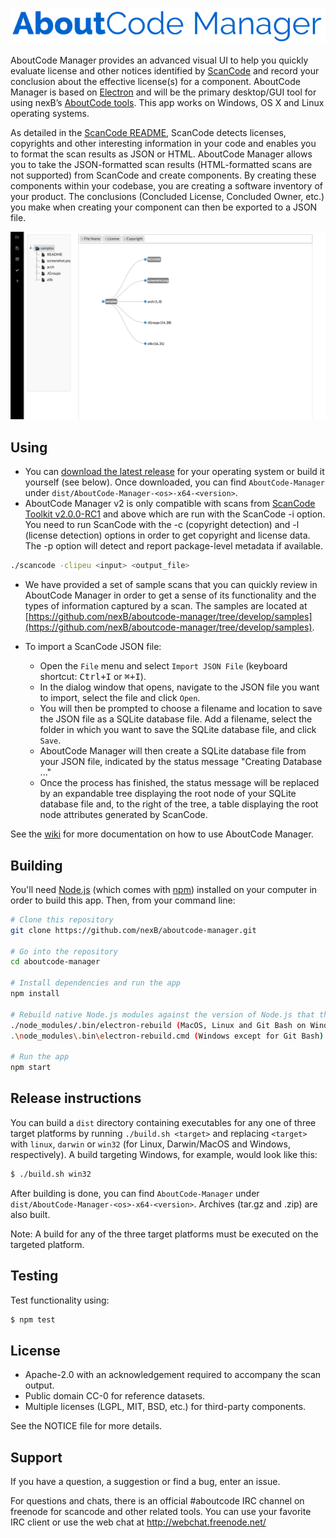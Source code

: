 # <img src="assets/images/aboutcode-logo.png" align="center" alt="AboutCode Manager">

AboutCode Manager provides an advanced visual UI to help you quickly evaluate
license and other notices identified by [ScanCode](https://github.com/nexB/scancode-toolkit/) and record your conclusion
about the effective license(s) for a component. AboutCode Manager is based on
[Electron](https://electron.atom.io/) and will be the primary desktop/GUI tool for using nexB’s [AboutCode
tools](https://github.com/nexB/aboutcode). This app works on Windows, OS X and Linux operating systems.

As detailed in the [ScanCode README](https://github.com/nexB/scancode-toolkit/), ScanCode detects licenses, copyrights and other interesting information in your code and enables you to format the scan results as JSON or HTML. AboutCode Manager allows you to take the JSON-formatted scan results (HTML-formatted scans are not supported)
from ScanCode and create components. By creating these components
within your codebase, you are creating a software inventory of your product.
The conclusions (Concluded License, Concluded Owner, etc.) you make when
creating your component can then be exported to a JSON file.

![AboutCode Manager](assets/images/aboutcode-manager-nodeview.gif)

## Using

* You can [download the latest release](https://github.com/nexB/aboutcode-manager/releases) for your operating system or build it yourself (see below).
Once downloaded, you can find `AboutCode-Manager` under `dist/AboutCode-Manager-<os>-x64-<version>`.
* AboutCode Manager v2 is only compatible with scans from [ScanCode Toolkit v2.0.0-RC1](https://github.com/nexB/scancode-toolkit/releases) and above which are run with the ScanCode -i option.  You need to run ScanCode with the -c (copyright detection) and -l (license detection) options in order to get copyright and license data.  The -p option will detect and report package-level metadata if available.

```bash
./scancode -clipeu <input> <output_file>
```

* We have provided a set of sample scans that you can quickly review in AboutCode Manager in order to get a sense of its functionality and the types of information captured by a scan.  The samples are located at [https://github.com/nexB/aboutcode-manager/tree/develop/samples](https://github.com/nexB/aboutcode-manager/tree/develop/samples).

* To import a ScanCode JSON file:
  * Open the `File` menu and select `Import JSON File` (keyboard shortcut: <kbd>Ctrl+I</kbd> or <kbd>&#8984;+I</kbd>).
  * In the dialog window that opens, navigate to the JSON file you want to import, select the file and click `Open`.
  * You will then be prompted to choose a filename and location to save the JSON file as a SQLite database file.  Add a filename, select the folder in which you want to save the SQLite database file, and click `Save`.
  * AboutCode Manager will then create a SQLite database file from your JSON file, indicated by the status message "Creating Database ..."
  * Once the process has finished, the status message will be replaced by an expandable tree displaying the root node of your SQLite database file and, to the right of the tree, a table displaying the root node attributes generated by ScanCode.

See the [wiki](https://github.com/nexB/aboutcode-manager/wiki) for more documentation on how to use AboutCode Manager.

## Building

You'll need [Node.js](https://nodejs.org) (which comes with [npm](http://npmjs.com)) installed on your computer in order to build this app.
Then, from your command line:

```bash
# Clone this repository
git clone https://github.com/nexB/aboutcode-manager.git

# Go into the repository
cd aboutcode-manager

# Install dependencies and run the app
npm install

# Rebuild native Node.js modules against the version of Node.js that the app is using
./node_modules/.bin/electron-rebuild (MacOS, Linux and Git Bash on Windows)
.\node_modules\.bin\electron-rebuild.cmd (Windows except for Git Bash)

# Run the app
npm start
```

## Release instructions

You can build a `dist` directory containing executables for any one of three target platforms by running `./build.sh <target>` and replacing `<target>` with `linux`, `darwin` or `win32` (for Linux, Darwin/MacOS and Windows, respectively).  A build targeting Windows, for example, would look like this:

```bash
$ ./build.sh win32
```

After building is done, you can find `AboutCode-Manager` under `dist/AboutCode-Manager-<os>-x64-<version>`.
Archives (tar.gz and .zip) are also built.

Note: A build for any of the three target platforms must be executed on the targeted platform.  

## Testing

Test functionality using:

```bash
$ npm test
```

## License

* Apache-2.0 with an acknowledgement required to accompany the scan output.
* Public domain CC-0 for reference datasets.
* Multiple licenses (LGPL, MIT, BSD, etc.) for third-party components.

See the NOTICE file for more details.

## Support

If you have a question, a suggestion or find a bug, enter an issue.

For questions and chats, there is an official #aboutcode IRC channel on freenode for
scancode and other related tools. You can use your favorite IRC client or use the
web chat at http://webchat.freenode.net/
